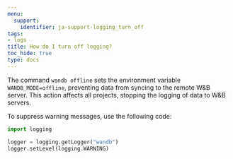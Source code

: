 ```yaml
---
menu:
  support:
    identifier: ja-support-logging_turn_off
tags:
- logs
title: How do I turn off logging?
toc_hide: true
type: docs
---
```


The command `wandb offline` sets the environment variable `WANDB_MODE=offline`, preventing data from syncing to the remote W&B server. This action affects all projects, stopping the logging of data to W&B servers.

To suppress warning messages, use the following code:

```python
import logging

logger = logging.getLogger("wandb")
logger.setLevel(logging.WARNING)
```